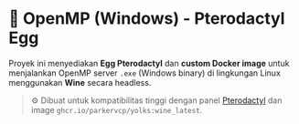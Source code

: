 # 🧪 OpenMP (Windows) - Pterodactyl Egg

Proyek ini menyediakan **Egg Pterodactyl** dan **custom Docker image** untuk menjalankan OpenMP server `.exe` (Windows binary) di lingkungan Linux menggunakan **Wine** secara headless.


> ⚙️ Dibuat untuk kompatibilitas tinggi dengan panel [Pterodactyl](https://pterodactyl.io/) dan image `ghcr.io/parkervcp/yolks:wine_latest`.
